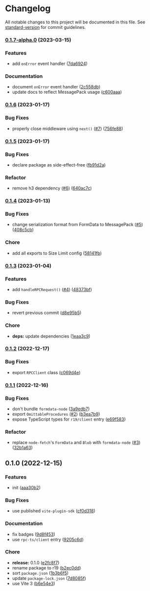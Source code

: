 # Changelog

All notable changes to this project will be documented in this file. See [standard-version](https://github.com/conventional-changelog/standard-version) for commit guidelines.

### [0.1.7-alpha.0](https://github.com/prismicio-community/r19/compare/v0.1.6...v0.1.7-alpha.0) (2023-03-15)


### Features

* add `onError` event handler ([7da6924](https://github.com/prismicio-community/r19/commit/7da6924f53c787bb5bf98af617833d030e2b380f))


### Documentation

* document `onError` event handler ([2c558db](https://github.com/prismicio-community/r19/commit/2c558dbbc17424cbdb7fbc80bce41c7296a4a7c0))
* update docs to reflect MessagePack usage ([c600aaa](https://github.com/prismicio-community/r19/commit/c600aaacda8b5be609e0b7c8ee5c0761b93e41c9))

### [0.1.6](https://github.com/prismicio-community/r19/compare/v0.1.5...v0.1.6) (2023-01-17)


### Bug Fixes

* properly close middleware using `next()` ([#7](https://github.com/prismicio-community/r19/issues/7)) ([756fe88](https://github.com/prismicio-community/r19/commit/756fe88476dd6959d3a097e2b71a9a05e9eac9f7))

### [0.1.5](https://github.com/prismicio-community/r19/compare/v0.1.4...v0.1.5) (2023-01-17)


### Bug Fixes

* declare package as side-effect-free ([fb91d2a](https://github.com/prismicio-community/r19/commit/fb91d2abc274f82c8e8fc26bfc802ba8397e1acd))


### Refactor

* remove h3 dependency ([#6](https://github.com/prismicio-community/r19/issues/6)) ([640ac7c](https://github.com/prismicio-community/r19/commit/640ac7c2b7652509205f17f9274a01e99730cbe8))

### [0.1.4](https://github.com/prismicio-community/r19/compare/v0.1.3...v0.1.4) (2023-01-13)


### Bug Fixes

* change serialization format from FormData to MessagePack ([#5](https://github.com/prismicio-community/r19/issues/5)) ([408c5cb](https://github.com/prismicio-community/r19/commit/408c5cb0ea49e52e6a9dfdd37d9f0206fc04b4dd))


### Chore

* add all exports to Size Limit config ([58141fb](https://github.com/prismicio-community/r19/commit/58141fb5816af8f77807f77d74adcfcb806699ef))

### [0.1.3](https://github.com/prismicio-community/r19/compare/v0.1.2...v0.1.3) (2023-01-04)


### Features

* add `handleRPCRequest()` ([#4](https://github.com/prismicio-community/r19/issues/4)) ([48373bf](https://github.com/prismicio-community/r19/commit/48373bff83db00f7f441b87d56d436a85c6dc632))


### Bug Fixes

* revert previous commit ([d8e95b5](https://github.com/prismicio-community/r19/commit/d8e95b5bce755843eabf0464130447e17aeb3567))


### Chore

* **deps:** update dependencies ([1eaa3c9](https://github.com/prismicio-community/r19/commit/1eaa3c9cd3c44e7faee48360f8011a2158b20cb6))

### [0.1.2](https://github.com/prismicio-community/r19/compare/v0.1.1...v0.1.2) (2022-12-17)


### Bug Fixes

* export `RPCClient` class ([c069d4e](https://github.com/prismicio-community/r19/commit/c069d4e4e2d9c31a7631368bad19b9c1678bc812))

### [0.1.1](https://github.com/prismicio-community/r19/compare/v0.1.0...v0.1.1) (2022-12-16)


### Bug Fixes

* don't bundle `formdata-node` ([3a9edb7](https://github.com/prismicio-community/r19/commit/3a9edb7275e2305026d688d186943cf5d725cba4))
* export `OmittableProcedures` ([#2](https://github.com/prismicio-community/r19/issues/2)) ([b3ea7b9](https://github.com/prismicio-community/r19/commit/b3ea7b9a473472bc2033e623b96904f1c8368131))
* expose TypeScript types for `r19/client` entry ([e69f583](https://github.com/prismicio-community/r19/commit/e69f58380c5ee92308829bc934bdad83e5b1eb62))


### Refactor

* replace `node-fetch`'s `FormData` and `Blob` with `formdata-node` ([#3](https://github.com/prismicio-community/r19/issues/3)) ([32b1a63](https://github.com/prismicio-community/r19/commit/32b1a638979d65eb004e453d4cdacd460479b757))

## 0.1.0 (2022-12-15)


### Features

* init ([aaa30b2](https://github.com/prismicio-community/r19/commit/aaa30b295e780895cd56be78aba693b0ec11f68e))


### Bug Fixes

* use published `vite-plugin-sdk` ([cf0d318](https://github.com/prismicio-community/r19/commit/cf0d318dc3deddcceb4a740af1f14104df6f3c1d))


### Documentation

* fix badges ([9d8f453](https://github.com/prismicio-community/r19/commit/9d8f4535c347c20b1776e8bffe904cf79d08282d))
* use `rpc-ts/client` entry ([9205c6d](https://github.com/prismicio-community/r19/commit/9205c6df23eb243bfc4afdca7f777694b216ad2c))


### Chore

* **release:** 0.1.0 ([e2fc8f7](https://github.com/prismicio-community/r19/commit/e2fc8f7cbe06411163806cb4371102b6ee023ea5))
* rename package to r19 ([b2ec0dd](https://github.com/prismicio-community/r19/commit/b2ec0dd2abfbb20b6620adccea383c5efa721a6d))
* sort `package.json` ([1b3b6f5](https://github.com/prismicio-community/r19/commit/1b3b6f56735ec486d360a7b279b19554e7f8dccf))
* update `package-lock.json` ([7d8085f](https://github.com/prismicio-community/r19/commit/7d8085ffd8c9a5e0b3c90f6ae5867bdc94786e95))
* use Vite 3 ([b6e54e3](https://github.com/prismicio-community/r19/commit/b6e54e388eae265cc1c166ce29513419052e6253))
